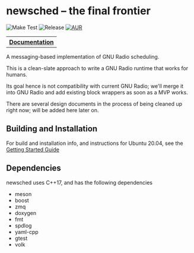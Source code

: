 # newsched – the final frontier #

![Make Test](https://img.shields.io/github/workflow/status/gnuradio/newsched/build%20and%20run%20tests?style=for-the-badge)
![Release](https://img.shields.io/github/v/release/gnuradio/newsched?style=for-the-badge)
[![AUR](https://img.shields.io/github/license/gnuradio/newsched?style=for-the-badge)](https://github.com/gnuradio/newsched/blob/main/COPYING)

<table><tr>
<th><b><a href="https://gnuradio.github.io/newsched/">Documentation</a></b></th>
</tr></table>

A messaging-based implementation of GNU Radio scheduling.

This is a clean-slate approach to write a GNU Radio runtime that works for humans.

Its goal hence is not compatibility with current GNU Radio; we'll merge it into GNU Radio and add existing block wrappers as soon as a MVP works.

There are several design documents in the process of being cleaned up right now; will be added here later on.

## Building and Installation ##

For build and installation info, and instructions for Ubuntu 20.04, see the [Getting Started Guide](https://gnuradio.github.io/newsched/user_tutorial/02_Getting)

## Dependencies ##

newsched uses C++17, and has the following dependencies

- meson
- boost
- zmq
- doxygen
- fmt
- spdlog
- yaml-cpp
- gtest
- volk
